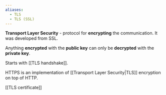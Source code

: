 ```yaml
---
aliases:
  - TLS
  - TLS (SSL)
---
```

**Transport Layer Security** - protocol for **encrypting** the communication. It was developed from SSL.

Anything **encrypted** with the **public key** can only be **decrypted** with the **private key**.

Starts with [[TLS handshake]].

HTTPS is an implementation of [[Transport Layer Security|TLS]] encryption on top of HTTP.

[[TLS certificate]]